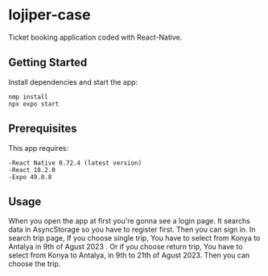 # lojiper-case

Ticket booking application coded with React-Native.

## Getting Started

Install dependencies and start the app:
```
nmp install
npx expo start
```

## Prerequisites
This app requires:
```
-React Native 0.72.4 (latest version)
-React 18.2.0
-Expo 49.0.8
```

## Usage
When you open the app at first you're gonna see a login page. It searchs data in AsyncStorage so you have to register first. Then you can sign in.
In search trip page, If you choose single trip, You have to select from Konya to Antalya in 9th of Agust 2023 . Or if you choose return trip, You have to select from Konya to Antalya, in 9th to 21th of Agust 2023. Then you can choose the trip.
